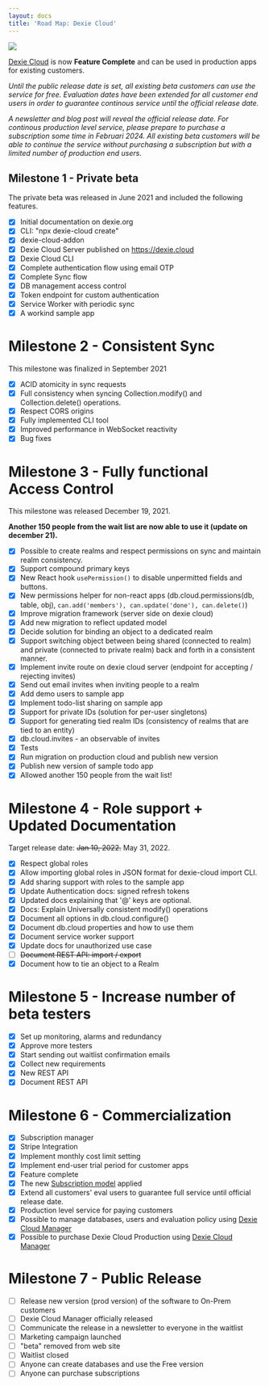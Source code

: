 ```yaml
---
layout: docs
title: 'Road Map: Dexie Cloud'
---
```


<img src="http://dexie.org/assets/images/fireworks.png" />

[Dexie Cloud](https://dexie.org/cloud/) is now **Feature Complete** and can be used in production apps for existing customers.

_Until the public release date is set, all existing beta customers can use the service for free. Evaluation dates have been extended for all customer end users in order to guarantee continous service until the official release date._

_A newsletter and blog post will reveal the official release date. For continous production level service, please prepare to purchase a subscription some time in Februari 2024. All existing beta customers will be able to continue the service without purchasing a subscription but with a limited number of production end users._

## Milestone 1 - Private beta

The private beta was released in June 2021 and included the following features.

- [x] Initial documentation on dexie.org
- [x] CLI: "npx dexie-cloud create"
- [x] dexie-cloud-addon
- [x] Dexie Cloud Server published on https://dexie.cloud
- [x] Dexie Cloud CLI
- [x] Complete authentication flow using email OTP
- [x] Complete Sync flow
- [x] DB management access control
- [x] Token endpoint for custom authentication
- [x] Service Worker with periodic sync
- [x] A workind sample app

# Milestone 2 - Consistent Sync

This milestone was finalized in September 2021

- [x] ACID atomicity in sync requests
- [x] Full consistency when syncing Collection.modify() and Collection.delete() operations.
- [x] Respect CORS origins
- [x] Fully implemented CLI tool
- [x] Improved performance in WebSocket reactivity
- [x] Bug fixes

# Milestone 3 - Fully functional Access Control

This milestone was released December 19, 2021.

**Another 150 people from the wait list are now able to use it (update on december 21).**

- [x] Possible to create realms and respect permissions on sync and maintain realm consistency.
- [x] Support compound primary keys
- [x] New React hook `usePermission()` to disable unpermitted fields and buttons.
- [x] New permissions helper for non-react apps (db.cloud.permissions(db, table, obj), `can.add('members'), can.update('done'), can.delete()`)
- [x] Improve migration framework (server side on dexie cloud)
- [x] Add new migration to reflect updated model
- [x] Decide solution for binding an object to a dedicated realm
- [x] Support switching object between being shared (connected to realm) and private (connected to private realm) back and forth in a consistent manner.
- [x] Implement invite route on dexie cloud server (endpoint for accepting / rejecting invites)
- [x] Send out email invites when inviting people to a realm
- [x] Add demo users to sample app
- [x] Implement todo-list sharing on sample app
- [x] Support for private IDs (solution for per-user singletons)
- [x] Support for generating tied realm IDs (consistency of realms that are tied to an entity)
- [x] db.cloud.invites - an observable of invites
- [x] Tests
- [x] Run migration on production cloud and publish new version
- [x] Publish new version of sample todo app
- [x] Allowed another 150 people from the wait list!

# Milestone 4 - Role support + Updated Documentation

Target release date: ~~Jan 10, 2022.~~ May 31, 2022.

- [x] Respect global roles
- [x] Allow importing global roles in JSON format for dexie-cloud import CLI.
- [x] Add sharing support with roles to the sample app
- [x] Update Authentication docs: signed refresh tokens
- [x] Updated docs explaining that '@' keys are optional.
- [x] Docs: Explain Universally consistent modify() operations
- [x] Document all options in db.cloud.configure()
- [x] Document db.cloud properties and how to use them
- [x] Document service worker support
- [x] Update docs for unauthorized use case
- [ ] ~~Document REST API: import / export~~
- [x] Document how to tie an object to a Realm

# Milestone 5 - Increase number of beta testers

- [x] Set up monitoring, alarms and redundancy
- [x] Approve more testers
- [x] Start sending out waitlist confirmation emails
- [x] Collect new requirements
- [x] New REST API
- [x] Document REST API

# Milestone 6 - Commercialization

- [x] Subscription manager
- [x] Stripe Integration
- [x] Implement monthly cost limit setting
- [x] Implement end-user trial period for customer apps
- [x] Feature complete
- [x] The new [Subscription model](https://medium.com/dexie-js/dexie-cloud-subscription-model-cbf9a709ce7) applied
- [x] Extend all customers' eval users to guarantee full service until official release date.
- [x] Production level service for paying customers
- [x] Possible to manage databases, users and evaluation policy using [Dexie Cloud Manager](https://manager.dexie.cloud)
- [x] Possible to purchase Dexie Cloud Production using [Dexie Cloud Manager](https://manager.dexie.cloud)

# Milestone 7 - Public Release

- [ ] Release new version (prod version) of the software to On-Prem customers
- [ ] Dexie Cloud Manager officially released
- [ ] Communicate the release in a newsletter to everyone in the waitlist
- [ ] Marketing campaign launched
- [ ] "beta" removed from web site
- [ ] Waitlist closed
- [ ] Anyone can create databases and use the Free version
- [ ] Anyone can purchase subscriptions

